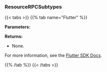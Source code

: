 ### ResourceRPCSubtypes

{{< tabs >}}
{{% tab name="Flutter" %}}

**Parameters:**


**Returns:**

- None.

For more information, see the [Flutter SDK Docs](https://flutter.viam.dev/viam_protos.robot.robot/RobotServiceClient/resourceRPCSubtypes.html).

{{% /tab %}}
{{< /tabs >}}
